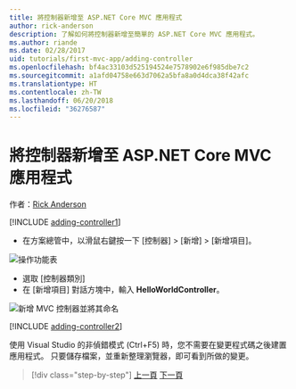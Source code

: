 ```yaml
---
title: 將控制器新增至 ASP.NET Core MVC 應用程式
author: rick-anderson
description: 了解如何將控制器新增至簡單的 ASP.NET Core MVC 應用程式。
ms.author: riande
ms.date: 02/28/2017
uid: tutorials/first-mvc-app/adding-controller
ms.openlocfilehash: bf4ac33103d525194524e7578902e6f985dbe7c2
ms.sourcegitcommit: a1afd04758e663d7062a5bfa8a0d4dca38f42afc
ms.translationtype: HT
ms.contentlocale: zh-TW
ms.lasthandoff: 06/20/2018
ms.locfileid: "36276587"
---
```

# <a name="add-a-controller-to-an-aspnet-core-mvc-app"></a>將控制器新增至 ASP.NET Core MVC 應用程式

作者：[Rick Anderson](https://twitter.com/RickAndMSFT)

[!INCLUDE [adding-controller1](~/includes/mvc-intro/adding-controller1.md)]

* 在方案總管中，以滑鼠右鍵按一下 [控制器] > [新增] > [新增項目]。

![操作功能表](adding-controller/_static/add_controller.png)

* 選取 [控制器類別]
* 在 [新增項目] 對話方塊中，輸入 **HelloWorldController**。

![新增 MVC 控制器並將其命名](adding-controller/_static/ac.png)

[!INCLUDE [adding-controller2](~/includes/mvc-intro/adding-controller2.md)]

使用 Visual Studio 的非偵錯模式 (Ctrl+F5) 時，您不需要在變更程式碼之後建置應用程式。 只要儲存檔案，並重新整理瀏覽器，即可看到所做的變更。

> [!div class="step-by-step"]
> [上一頁](start-mvc.md)
> [下一頁](adding-view.md)